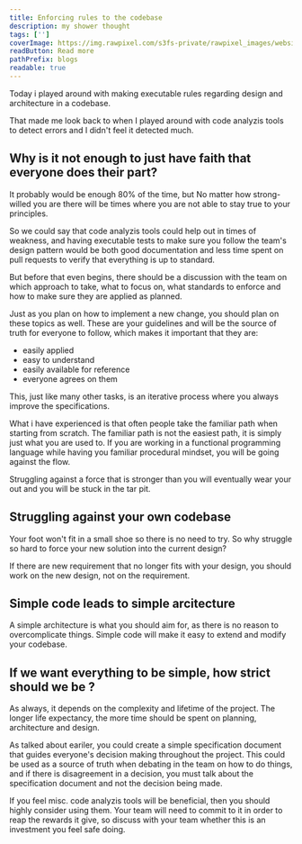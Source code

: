 ```yaml
---
title: Enforcing rules to the codebase 
description: my shower thought
tags: ['']
coverImage: https://img.rawpixel.com/s3fs-private/rawpixel_images/website_content/pd250-pdgekko00070-image_3.jpg?w=800&dpr=1&fit=default&crop=default&q=65&vib=3&con=3&usm=15&bg=F4F4F3&ixlib=js-2.2.1&s=092730556b48039f255c4447d596a920
readButton: Read more
pathPrefix: blogs
readable: true
---
```


Today i played around with making executable rules regarding design and architecture in a codebase.

That made me look back to when I played around with code analyzis tools to detect errors and I didn't feel it detected much.

## Why is it not enough to just have faith that everyone does their part?

It probably would be enough 80% of the time, but No matter how strong-willed you are there will be times where you are not able to stay true to your principles.


So we could say that code analyzis tools could help out in times of weakness, and having executable tests to make sure you follow the team's design pattern would be both good documentation and less time spent on pull requests to verify that everything is up to standard.


But before that even begins, there should be a discussion with the team on which approach to take, what to focus on, what standards to enforce and how to make sure they are applied as planned.


Just as you plan on how to implement a new change, you should plan on these topics as well. These are your guidelines and will be the source of truth for everyone to follow, which makes it important that they are:

- easily applied
- easy to understand
- easily available for reference
- everyone agrees on them

 This, just like many other tasks, is an iterative process where you always improve the specifications.


What i have experienced is that often people take the familiar path when starting from scratch.
The familiar path is not the easiest path, it is simply just what you are used to.
If you are working in a functional programming language while having you familiar procedural mindset, you will be going against the flow.

Struggling against a force that is stronger than you will eventually wear your out and you will be stuck in the tar pit.

## Struggling against your own codebase

Your foot won't fit in a small shoe so there is no need to try.
So why struggle so hard to force your new solution into the current design?

If there are new requirement that no longer fits with your design, you should work on the new design, not on the requirement.

## Simple code leads to simple arcitecture

A simple architecture is what you should aim for, as there is no reason to overcomplicate things.
Simple code will make it easy to extend and modify your codebase.

## If we want everything to be simple, how strict should we be ?

As always, it depends on the complexity and lifetime of the project.
The longer life expectancy, the more time should be spent on planning, architecture and design.

As talked about eariler, you could create a simple specification document that guides everyone's decision making throughout the project. This could be used as a source of truth when debating in the team on how to do things, and if there is disagreement in a decision, you must talk about the specification document and not the decision being made.

If you feel misc. code analyzis tools will be beneficial, then you should highly consider using them. Your team will need to commit to it in order to reap the rewards it give, so discuss with your team whether this is an investment you feel safe doing.